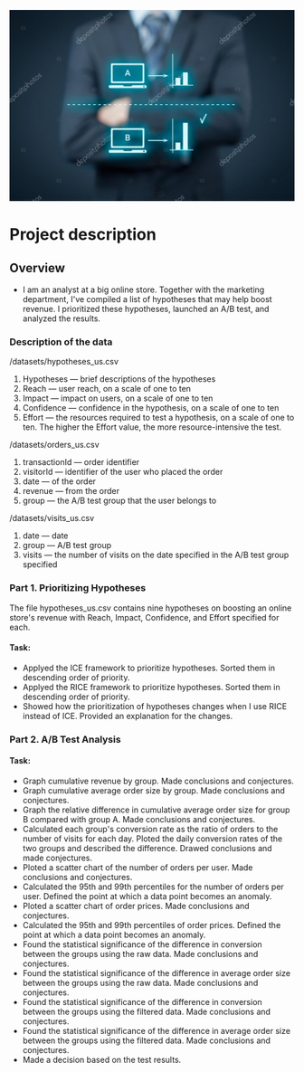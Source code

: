 ![Alt Text](assets/AB_Testing.png)

# Project description

## Overview
* I am an analyst at a big online store. Together with the marketing department, I've compiled a list of hypotheses that may help boost revenue. 
  I prioritized these hypotheses, launched an A/B test, and analyzed the results. 


### Description of the data
/datasets/hypotheses_us.csv
1. Hypotheses — brief descriptions of the hypotheses
2. Reach — user reach, on a scale of one to ten
3. Impact — impact on users, on a scale of one to ten
4. Confidence — confidence in the hypothesis, on a scale of one to ten
5. Effort — the resources required to test a hypothesis, on a scale of one to ten.
The higher the Effort value, the more resource-intensive the test.

/datasets/orders_us.csv
1. transactionId — order identifier
2. visitorId — identifier of the user who placed the order
3. date — of the order
4. revenue — from the order
5. group — the A/B test group that the user belongs to

/datasets/visits_us.csv
1. date — date
2. group — A/B test group
3. visits — the number of visits on the date specified in the A/B test group specified


### Part 1. Prioritizing Hypotheses
The file hypotheses_us.csv contains nine hypotheses on boosting an online store's revenue with Reach, Impact, Confidence, and Effort specified for each.
#### Task:
- Applyed the ICE framework to prioritize hypotheses. Sorted them in descending order of priority.
- Applyed the RICE framework to prioritize hypotheses. Sorted them in descending order of priority.
- Showed how the prioritization of hypotheses changes when I use RICE instead of ICE. Provided an explanation for the changes.
  
### Part 2. A/B Test Analysis
#### Task:
- Graph cumulative revenue by group. Made conclusions and conjectures.
- Graph cumulative average order size by group. Made conclusions and conjectures.
- Graph the relative difference in cumulative average order size for group B compared with group A. Made conclusions and conjectures.
- Calculated each group's conversion rate as the ratio of orders to the number of visits for each day. Ploted the daily conversion rates of the two groups and described the difference. Drawed conclusions and made conjectures.
- Ploted a scatter chart of the number of orders per user. Made conclusions and conjectures.
- Calculated the 95th and 99th percentiles for the number of orders per user. Defined the point at which a data point becomes an anomaly.
- Ploted a scatter chart of order prices. Made conclusions and conjectures.
- Calculated the 95th and 99th percentiles of order prices. Defined the point at which a data point becomes an anomaly.
- Found the statistical significance of the difference in conversion between the groups using the raw data. Made conclusions and conjectures.
- Found the statistical significance of the difference in average order size between the groups using the raw data. Made conclusions and conjectures.
- Found the statistical significance of the difference in conversion between the groups using the filtered data. Made conclusions and conjectures.
- Found the statistical significance of the difference in average order size between the groups using the filtered data. Made conclusions and conjectures.
- Made a decision based on the test results.
